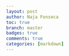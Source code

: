 ```yaml
---
layout: post
author: Naja Fonseca
toc: true
branch: master
badges: true
comments: true
categories: [markdown]
---
```


